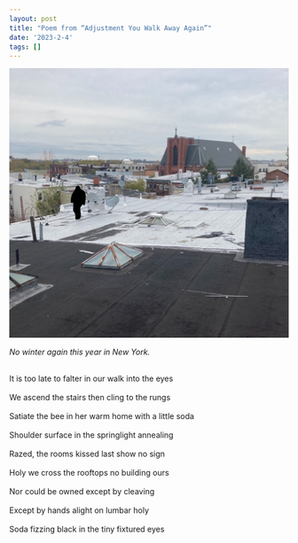 ```yaml
---
layout: post
title: "Poem from “Adjustment You Walk Away Again”"
date: '2023-2-4'
tags: []
---
```


![roof](/assets/roof.jpeg)

<em>No winter again this year in New York.</em>
<br><br>

It is too late to falter in our walk into the eyes<br>
<br>
We ascend the stairs then cling to the rungs<br>
<br>
Satiate the bee in her warm home with a little soda<br>
<br>
Shoulder surface in the springlight annealing<br>
<br>
Razed, the rooms kissed last show no sign<br>
<br>
Holy we cross the rooftops no building ours<br>
<br>
Nor could be owned except by cleaving<br>
<br>
Except by hands alight on lumbar holy<br>
<br>
Soda fizzing black in the tiny fixtured eyes